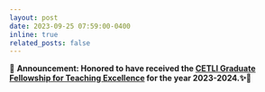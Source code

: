 ```yaml
---
layout: post
date: 2023-09-25 07:59:00-0400
inline: true
related_posts: false
---
```


📢 **Announcement: Honored to have received the [CETLI Graduate Fellowship for Teaching Excellence](https://cetli.upenn.edu/programs/grad-students/fellows/) for the year 2023-2024.✨🎊**
